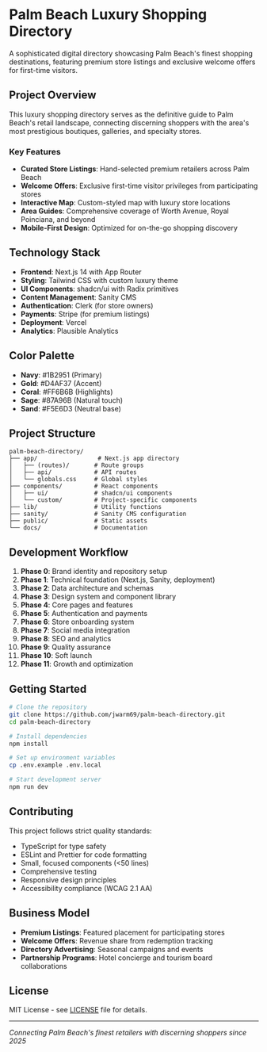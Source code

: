# Palm Beach Luxury Shopping Directory

A sophisticated digital directory showcasing Palm Beach's finest shopping destinations, featuring premium store listings and exclusive welcome offers for first-time visitors.

## Project Overview

This luxury shopping directory serves as the definitive guide to Palm Beach's retail landscape, connecting discerning shoppers with the area's most prestigious boutiques, galleries, and specialty stores.

### Key Features

- **Curated Store Listings**: Hand-selected premium retailers across Palm Beach
- **Welcome Offers**: Exclusive first-time visitor privileges from participating stores
- **Interactive Map**: Custom-styled map with luxury store locations
- **Area Guides**: Comprehensive coverage of Worth Avenue, Royal Poinciana, and beyond
- **Mobile-First Design**: Optimized for on-the-go shopping discovery

## Technology Stack

- **Frontend**: Next.js 14 with App Router
- **Styling**: Tailwind CSS with custom luxury theme
- **UI Components**: shadcn/ui with Radix primitives
- **Content Management**: Sanity CMS
- **Authentication**: Clerk (for store owners)
- **Payments**: Stripe (for premium listings)
- **Deployment**: Vercel
- **Analytics**: Plausible Analytics

## Color Palette

- **Navy**: #1B2951 (Primary)
- **Gold**: #D4AF37 (Accent)
- **Coral**: #FF6B6B (Highlights)
- **Sage**: #87A96B (Natural touch)
- **Sand**: #F5E6D3 (Neutral base)

## Project Structure

```
palm-beach-directory/
├── app/                 # Next.js app directory
│   ├── (routes)/       # Route groups
│   ├── api/            # API routes
│   └── globals.css     # Global styles
├── components/         # React components
│   ├── ui/             # shadcn/ui components
│   └── custom/         # Project-specific components
├── lib/                # Utility functions
├── sanity/             # Sanity CMS configuration
├── public/             # Static assets
└── docs/               # Documentation
```

## Development Workflow

1. **Phase 0**: Brand identity and repository setup
2. **Phase 1**: Technical foundation (Next.js, Sanity, deployment)
3. **Phase 2**: Data architecture and schemas
4. **Phase 3**: Design system and component library
5. **Phase 4**: Core pages and features
6. **Phase 5**: Authentication and payments
7. **Phase 6**: Store onboarding system
8. **Phase 7**: Social media integration
9. **Phase 8**: SEO and analytics
10. **Phase 9**: Quality assurance
11. **Phase 10**: Soft launch
12. **Phase 11**: Growth and optimization

## Getting Started

```bash
# Clone the repository
git clone https://github.com/jwarm69/palm-beach-directory.git
cd palm-beach-directory

# Install dependencies
npm install

# Set up environment variables
cp .env.example .env.local

# Start development server
npm run dev
```

## Contributing

This project follows strict quality standards:
- TypeScript for type safety
- ESLint and Prettier for code formatting
- Small, focused components (<50 lines)
- Comprehensive testing
- Responsive design principles
- Accessibility compliance (WCAG 2.1 AA)

## Business Model

- **Premium Listings**: Featured placement for participating stores
- **Welcome Offers**: Revenue share from redemption tracking
- **Directory Advertising**: Seasonal campaigns and events
- **Partnership Programs**: Hotel concierge and tourism board collaborations

## License

MIT License - see [LICENSE](LICENSE) file for details.

---

*Connecting Palm Beach's finest retailers with discerning shoppers since 2025*